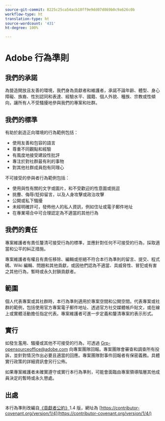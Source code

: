 ```yaml
---
source-git-commit: 8225c25ca54acb10ff9e9dd07d869b0c9a626c0b
workflow-type: ht
translation-type: ht
source-wordcount: '431'
ht-degree: 100%

---
```

# Adobe 行為準則

## 我們的承諾

為營造開放且友善的環境，我們身為貢獻者和維護者，承諾不論年齡、體型、身心障礙、族裔、性別認同和表達、經驗水平、國籍、個人外貌、種族、宗教或性傾向，讓所有人不受騷擾地參與我們的專案和社群。

## 我們的標準

有助於創造正向環境的行為範例包括：

* 使用友善和包容的語言
* 尊重不同觀點和經驗
* 有風度地接受建設性批評
* 專注於對社群最有利的事物
* 對其他社群成員抱有同理心

不可接受的參與者行為範例包括：

* 使用與性有關的文字或圖片，和不受歡迎的性意圖或挑逗
* 挑釁、侮辱/貶抑留言，以及人身攻擊或政治攻擊
* 公開或私下騷擾
* 未經明確許可，發佈他人的私人資訊，例如住址或電子郵件地址
* 在專業場合中可合理認定為不適當的其他行為

## 我們的責任

專案維護者有責任釐清可接受行為的標準，並應針對任何不可接受的行為，採取適當和公平的糾正措施。

專案維護者有權且有責任移除、編輯或拒絕不符合本行為準則的留言、提交、程式碼、Wiki 編輯、問題和其他貢獻，或因他們認為不適當、具威脅性、冒犯或有害之其他行為，暫時或永久封鎖貢獻者。

## 範圍

個人代表專案或其社群時，本行為準則適用於專案空間和公開空間。代表專案或社群的範例，包括使用官方專案電子郵件地址、透過官方社交媒體帳戶貼文，或在線上或實體活動擔任指定代表。專案維護者可進一步定義和釐清專案的表示形式。

## 實行

如發生濫用、騷擾或其他不可接受的行為，可透過 Grp-opensourceoffice@adobe.com 向專案團隊回報。專案團隊會審查和調查所有投訴，並針對情況作出必要且適當的回應。專案團隊對事件回報者有保密義務。具體實行政策的詳細資訊會另行公佈。

如果專案維護者未確實遵守或實行本行為準則，可能會面臨由專案領導階層其他成員決定的暫時或永久懲處。

## 出處

本行為準則改編自[《貢獻者公約》](https://contributor-covenant.org)1.4 版，網址為 [https://contributor-covenant.org/version/1/4](https://contributor-covenant.org/version/1/4/)
